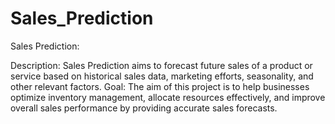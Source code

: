 # Sales_Prediction
Sales Prediction:

Description: Sales Prediction aims to forecast future sales of a product or service based on historical sales data, marketing efforts, seasonality, and other relevant factors.
Goal: The aim of this project is to help businesses optimize inventory management, allocate resources effectively, and improve overall sales performance by providing accurate sales forecasts.
